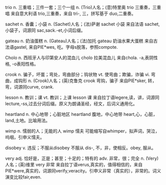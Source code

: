 trio
n. 三重唱；三件一套；三个一组 n. (Trio)人名；(意)特里奥 trio 三重奏，三重唱 来自意大利语 trio,三重奏，来自 tri-, 三，拼写基于 duo,二重奏。

sachet
n. 香囊；小袋 n. (Sachet)人名；(法)萨谢 sachet 小袋 来自法语 sachet,小袋子，词源同 sac,sack.-et,小词后缀。

gateau
n. 奶油蛋糕 n. (Gateau)人名；(法)加托 gateau 奶油水果大蛋糕 来自古法语gastel, 来自PIE*wes, 吃。字母s脱落，参照compote.

Cholo
n. 西班牙人与印第安人的混血儿 cholo 拉美混血儿 来自chola. -a,表阴性格, -o表阳性格。

crook
n. 骗子，坏蛋；弯处，弯曲部分；钩状物 vt. 使弯曲；欺骗，诈骗 vi. 弯曲，成钩形 n. (Crook)人名；(英)克鲁克 crook 弯钩，骗子 来自PIE*sker, 转，弯，词源同curve, crank. 

 lesson
n. 教训；课 vt. 教训；上课 lesson 课 来自拉丁语legere,读，讲，词源同lecture,-ss,过去分词后缀。原义为朗诵圣经，经文，后词义通用化。

heartland
n. 中心地带；心脏地区 heartland 腹地，中心地带 heart,心，心脏，land,土地。比喻用法。

wimp
n. 懦弱的人；无能的人 wimp 懦夫 可能缩写自whimper，拟声词，哭泣，呜咽，引申义懦夫。

disobey
v. 违反；不服从disobey 不服从 dis-, 不，非，使相反。obey, 服从。

very
adj. 恰好是，正是；甚至；十足的；特有的 adv. 非常，很；完全 n. (Very)人名；(英)维里 very 非常 来自拉丁语verus,真实的，值得相信的，来自PIE*were,真实的，词源同verify,veracity。引申义非常（真实的），非常的。词义演变比较fair,even.
